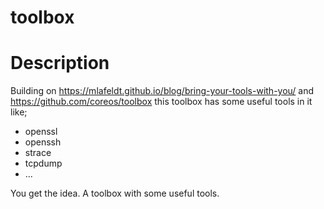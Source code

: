 # toolbox

# Description

Building on https://mlafeldt.github.io/blog/bring-your-tools-with-you/ and  https://github.com/coreos/toolbox this toolbox has some useful tools in it like;

* openssl
* openssh
* strace
* tcpdump
* ...

You get the idea.  A toolbox with some useful tools.
